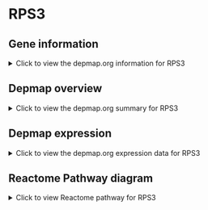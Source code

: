 <h1>RPS3</h1>

<h2>Gene information</h2>
<details>
  <summary>Click to view the depmap.org information for RPS3</summary>
  <iframe src="https://depmap.org/portal/gene/RPS3?tab=about" style="border:none;width:100%;height:800px"></iframe>
</details>

<h2>Depmap overview</h2>
<details>
  <summary>Click to view the depmap.org summary for RPS3</summary>
  <iframe src="https://depmap.org/portal/gene/RPS3?tab=overview" style="border:none;width:100%;height:800px"></iframe>
</details>

<h2>Depmap expression</h2>
<details>
  <summary>Click to view the depmap.org expression data for RPS3</summary>
  <iframe src="https://depmap.org/portal/gene/RPS3?tab=characterization" style="border:none;width:100%;height:800px"></iframe>
</details>



<h2>Reactome Pathway diagram</h2>
<details>
  <summary>Click to view Reactome pathway for RPS3</summary>
  <p>Nonsense Mediated Decay (NMD) enhanced by the Exon Junction Complex (EJC)</p>
  <iframe src="https://reactome.org/PathwayBrowser/#/R-HSA-975957" style="border:none;width:100%;height:800px"></iframe>
</details>



